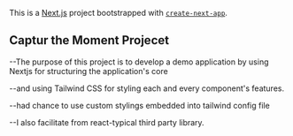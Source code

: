 This is a [Next.js](https://nextjs.org/) project bootstrapped with [`create-next-app`](https://github.com/vercel/next.js/tree/canary/packages/create-next-app).

## Captur the Moment Projecet

--The purpose of this project is to develop a demo application by using Nextjs for structuring the application's core

--and using Tailwind CSS for styling each and every component's  features.

--had chance to use custom stylings embedded into tailwind config file

--I also facilitate from  react-typical third party library. 
